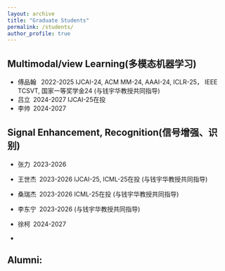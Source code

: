 ```yaml
---
layout: archive
title: "Graduate Students"
permalink: /students/
author_profile: true
---
```


Multimodal/view Learning(多模态机器学习)
------
* 傅品翰 &#8194;2022-2025 IJCAI-24, ACM MM-24, AAAI-24, ICLR-25， IEEE TCSVT, 国家一等奖学金24  (与钱宇华教授共同指导)
* 吕立&#8194;2024-2027 IJCAI-25在投
* 李帅&#8194;2024-2027


Signal Enhancement, Recognition(信号增强、识别)
------
* 张力&#8194;2023-2026
* 王世杰&#8194;2023-2026 IJCAI-25, ICML-25在投 (与钱宇华教授共同指导)
* 桑瑞杰&#8194;2023-2026 ICML-25在投 (与钱宇华教授共同指导)
* 李东宁&#8194;2023-2026 (与钱宇华教授共同指导)
* 徐柯&#8194;2024-2027


* 
Alumni:
------

  <!--
&#160; 空一格
&#8194; 空两格
&#8195; 空四格
注意：不要漏掉分号
-->
